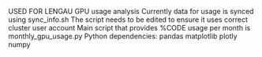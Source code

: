 USED FOR LENGAU GPU usage analysis
Currently data for usage is synced using sync_info.sh
The script needs to be edited to ensure it uses correct cluster user account
Main script that provides %CODE usage per month is monthly_gpu_usage.py
Python dependencies:
pandas
matplotlib
plotly
numpy

